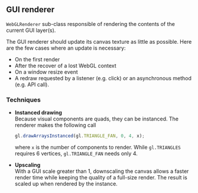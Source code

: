 ## GUI renderer

`WebGLRenderer` sub-class responsible of rendering the contents of the current GUI layer(s).

The GUI renderer should update its canvas texture as little as possible. Here are the few cases where an update is necessary:
- On the first render
- After the recover of a lost WebGL context
- On a window resize event
- A redraw requested by a listener (e.g. click) or an asynchronous method (e.g. API call).

### Techniques

- **Instanced drawing**  
Because visual components are quads, they can be instanced. The renderer makes the following call

	```js
	gl.drawArraysInstanced(gl.TRIANGLE_FAN, 0, 4, x);
	```
	where `x` is the number of components to render. While `gl.TRIANGLES` requires 6 vertices, `gl.TRIANGLE_FAN` needs only 4.
- **Upscaling**  
With a GUI scale greater than 1, downscaling the canvas allows a faster render time while keeping the quality of a full-size render. The result is scaled up when rendered by the instance.